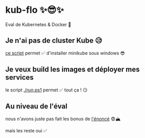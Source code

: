 # kub-flo ✨😎✨

Eval de Kubernetes & Docker 🐳

## Je n'ai pas de cluster Kube 😥

[ce script](./scripts/setup-minikube.ps1) permet ✅ d'installer minikube sous windows 😎

## Je veux build les images et déployer mes services

le script [./_run_.ps1](./_run_.ps1) permet ✅ tout ça ! 😏

## Au niveau de l'éval

nous n'avons juste pas fait les bonus de [l'énoncé](Évaluation%20finale%20-%20sujet.pdf) 😨🏔️

mais les reste oui ✅
